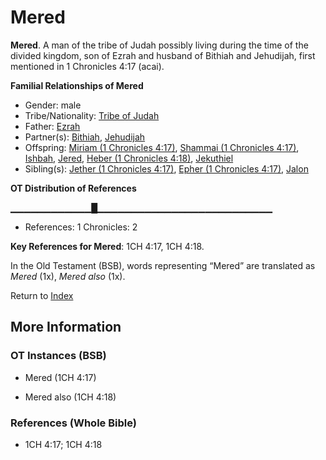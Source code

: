 # Mered
**Mered**. 
A man of the tribe of Judah possibly living during the time of the divided kingdom, son of Ezrah and husband of Bithiah and Jehudijah, first mentioned in 1 Chronicles 4:17 (acai). 




**Familial Relationships of Mered**


* Gender: male
* Tribe/Nationality: [Tribe of Judah](../../../groups/md/acai/Judah.md)
* Father: [Ezrah](Ezrah.md)
* Partner(s): [Bithiah](Bithiah.md), [Jehudijah](Jehudijah.md)
* Offspring: [Miriam (1 Chronicles 4:17)](Miriam.2.md), [Shammai (1 Chronicles 4:17)](Shammai.3.md), [Ishbah](Ishbah.md), [Jered](Jered.md), [Heber (1 Chronicles 4:18)](Heber.3.md), [Jekuthiel](Jekuthiel.md)
* Sibling(s): [Jether (1 Chronicles 4:17)](Jether.5.md), [Epher (1 Chronicles 4:17)](Epher.2.md), [Jalon](Jalon.md)


**OT Distribution of References**

▁▁▁▁▁▁▁▁▁▁▁▁█▁▁▁▁▁▁▁▁▁▁▁▁▁▁▁▁▁▁▁▁▁▁▁▁▁▁
* References: 1 Chronicles: 2



**Key References for Mered**: 
1CH 4:17, 1CH 4:18. 


In the Old Testament (BSB), words representing “Mered” are translated as 
*Mered* (1x), *Mered also* (1x). 




Return to [Index](00-Index.md)

## More Information

### OT Instances (BSB)

* Mered (1CH 4:17)

* Mered also (1CH 4:18)



### References (Whole Bible)

* 1CH 4:17; 1CH 4:18



